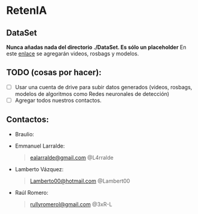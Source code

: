 # RetenIA

## DataSet
**Nunca añadas nada del directorio ./DataSet. Es sólo un placeholder**
En este [enlace](https://drive.google.com/drive/folders/1rQFvU_iIsVMYDO_vthsNkF4hyJyiXz8w?usp=share_link) se agregarán videos, rosbags y modelos.

## TODO (cosas por hacer):
- [ ] Usar una cuenta de drive para subir datos generados (videos, rosbags, modelos de algoritmos como Redes neuronales de detección)
- [ ] Agregar todos nuestros contactos.

## Contactos:
- Braulio:
	
- Emmanuel Larralde:
	> ealarralde@gmail.com
	> @L4rralde
- Lamberto Vázquez:
	> Lamberto00@hotmail.com
	> @Lambert00
- Raúl Romero:
	> rullyromerol@gmail.com
	> @3xR-L